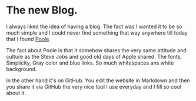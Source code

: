 # The new Blog.
I always liked the idea of having a blog. The fact was I wanted it to be so much simple and I could never find something that way anywhere till today that I found [Poole](http://getpoole.com).<br>

The fact about Poole is that it somehow shares the very same attitude and culture as the Steve Jobs and good old days of Apple shared. The fonts, Simplicity, Gray color and blue links. So much whitespaces ans white background.<br>

In the other hand it's on GitHub. You edit the website in Markdown and then you share it via GitHub the very nice tool I use everyday and I fill so cool about it.